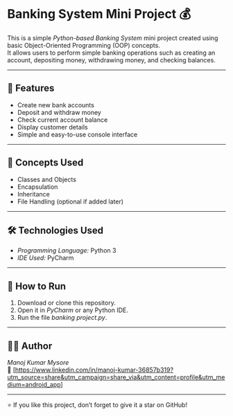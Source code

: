 # Banking System Mini Project 💰

This is a simple *Python-based Banking System* mini project created using basic Object-Oriented Programming (OOP) concepts.  
It allows users to perform simple banking operations such as creating an account, depositing money, withdrawing money, and checking balances.

---

## 🚀 Features
- Create new bank accounts
- Deposit and withdraw money
- Check current account balance
- Display customer details
- Simple and easy-to-use console interface

---

## 🧠 Concepts Used
- Classes and Objects  
- Encapsulation  
- Inheritance  
- File Handling (optional if added later)

---

## 🛠️ Technologies Used
- *Programming Language:* Python 3  
- *IDE Used:* PyCharm  

---

## 📂 How to Run
1. Download or clone this repository.  
2. Open it in *PyCharm* or any Python IDE.  
3. Run the file *banking project.py*.  

---

## 👨‍💻 Author
*Manoj Kumar Mysore*  
📧 [https://www.linkedin.com/in/manoj-kumar-36857b319?utm_source=share&utm_campaign=share_via&utm_content=profile&utm_medium=android_app]  

---

⭐ If you like this project, don’t forget to give it a star on GitHub!
